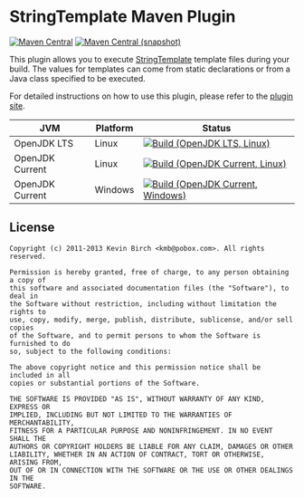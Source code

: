 StringTemplate Maven Plugin
===

[![Maven Central](https://img.shields.io/maven-central/v/com.io7m.stmp/string-template-maven-plugin.svg?style=flat-square)](http://search.maven.org/#search%7Cga%7C1%7Cg%3A%22string-template-maven-plugin%22)
[![Maven Central (snapshot)](https://img.shields.io/nexus/s/https/oss.sonatype.org/com.io7m.stmp/string-template-maven-plugin.svg?style=flat-square)](https://oss.sonatype.org/content/repositories/snapshots/com/io7m/stmp/string-template-maven-plugin/)

This plugin allows you to execute [StringTemplate](http://www.stringtemplate.org/) template files during your
build. The values for templates can come from static declarations or from a Java class specified to be executed.

For detailed instructions on how to use this plugin, please refer to the
[plugin site](http://kevinbirch.github.com/string-template-maven-plugin/).

| JVM             | Platform | Status |
|-----------------|----------|--------|
| OpenJDK LTS     | Linux    | [![Build (OpenJDK LTS, Linux)](https://img.shields.io/github/workflow/status/io7m/string-template-maven-plugin/main-openjdk_lts-linux)](https://github.com/io7m/string-template-maven-plugin/actions?query=workflow%3Amain-openjdk_lts-linux) |
| OpenJDK Current | Linux    | [![Build (OpenJDK Current, Linux)](https://img.shields.io/github/workflow/status/io7m/string-template-maven-plugin/main-openjdk_current-linux)](https://github.com/io7m/string-template-maven-plugin/actions?query=workflow%3Amain-openjdk_current-linux)
| OpenJDK Current | Windows  | [![Build (OpenJDK Current, Windows)](https://img.shields.io/github/workflow/status/io7m/string-template-maven-plugin/main-openjdk_current-windows)](https://github.com/io7m/string-template-maven-plugin/actions?query=workflow%3Amain-openjdk_current-windows)

## License

```
Copyright (c) 2011-2013 Kevin Birch <kmb@pobox.com>. All rights reserved.

Permission is hereby granted, free of charge, to any person obtaining a copy of
this software and associated documentation files (the "Software"), to deal in
the Software without restriction, including without limitation the rights to
use, copy, modify, merge, publish, distribute, sublicense, and/or sell copies
of the Software, and to permit persons to whom the Software is furnished to do
so, subject to the following conditions:

The above copyright notice and this permission notice shall be included in all
copies or substantial portions of the Software.

THE SOFTWARE IS PROVIDED "AS IS", WITHOUT WARRANTY OF ANY KIND, EXPRESS OR
IMPLIED, INCLUDING BUT NOT LIMITED TO THE WARRANTIES OF MERCHANTABILITY,
FITNESS FOR A PARTICULAR PURPOSE AND NONINFRINGEMENT. IN NO EVENT SHALL THE
AUTHORS OR COPYRIGHT HOLDERS BE LIABLE FOR ANY CLAIM, DAMAGES OR OTHER
LIABILITY, WHETHER IN AN ACTION OF CONTRACT, TORT OR OTHERWISE, ARISING FROM,
OUT OF OR IN CONNECTION WITH THE SOFTWARE OR THE USE OR OTHER DEALINGS IN THE
SOFTWARE.
```
